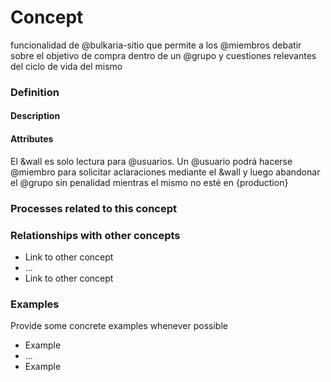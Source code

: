 Concept
======
funcionalidad de @bulkaria-sitio que permite a los @miembros debatir sobre el objetivo de compra dentro de un @grupo y cuestiones relevantes del ciclo de vida del mismo

### Definition

#### Description

#### Attributes
El &wall es solo lectura para @usuarios.
Un @usuario podrá hacerse @miembro para solicitar aclaraciones mediante el &wall y luego abandonar el @grupo sin penalidad mientras el mismo no esté en {production}

### Processes related to this concept

### Relationships with other concepts
* Link to other concept 
* ...
* Link to other concept

### Examples 

Provide some concrete examples whenever possible
* Example 
* ...
* Example


